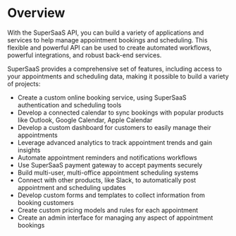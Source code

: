 # Overview

With the SuperSaaS API, you can build a variety of applications and services to
help manage appointment bookings and scheduling. This flexible and powerful API
can be used to create automated workflows, powerful integrations, and robust
back-end services.

SuperSaaS provides a comprehensive set of features, including access to your
appointments and scheduling data, making it possible to build a variety of
projects:

- Create a custom online booking service, using SuperSaaS authentication and
  scheduling tools
- Develop a connected calendar to sync bookings with popular products like
  Outlook, Google Calendar, Apple Calendar
- Develop a custom dashboard for customers to easily manage their appointments
- Leverage advanced analytics to track appointment trends and gain insights
- Automate appointment reminders and notifications workflows
- Use SuperSaaS payment gateway to accept payments securely
- Build multi-user, multi-office appointment scheduling systems
- Connect with other products, like Slack, to automatically post appointment
  and scheduling updates
- Develop custom forms and templates to collect information from booking
  customers
- Create custom pricing models and rules for each appointment
- Create an admin interface for managing any aspect of appointment bookings
